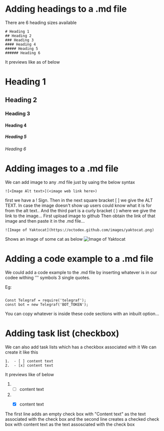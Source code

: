 # Adding headings to a .md file
There are 6 heading sizes available
```
# Heading 1
## Heading 2
### Heading 3
#### Heading 4
##### Heading 5
###### Heading 6
```
It previews like as of below
# Heading 1
## Heading 2
### Heading 3
#### Heading 4
##### Heading 5
###### Heading 6

# Adding images to a .md file
We can add image to any .md file just by uaing the below syntax
```
![<Image Alt text>](<image web link here>)
```

first we have a ! Sign. Then in the next square bracket [ ] we give the ALT TEXT.
In case the  image doesn't show up users could know what it is for from the alt text..
And the third part is a curly bracket ( ) where we give the link to the image... First upload image to github
Then obtain the link of that image and then paste it in the .md file...
``` 
![Image of Yaktocat](https://octodex.github.com/images/yaktocat.png)
``` 
Shows an image of some cat as below
![Image of Yaktocat](https://octodex.github.com/images/yaktocat.png)


# Adding a code example to a  .md file
We could add a code example to the .md file by inserting whatever is in our codee withing ''' symbols 3 single quotes.

Eg:
```

Const Telegraf = require('telegraf');
const bot = new Telegraf('BOT_TOKEN');

```


You can copy whatever is inside these code sections with an inbuilt option...

# Adding task list (checkbox)

We can also add task lists which has a checkbox associated with it
We can create it like this
```
1.  - [ ] content text
2.  - [x] content text
```
It previews like of below
1.  - [ ] content text
2.  - [x] content text


The first line adds an empty check box with "Content text" as the text associated with the check box
and the second line creates a checked check box with content text as the text assosciated with the check box


